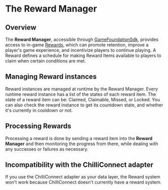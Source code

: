 # The Reward Manager

## Overview

The __Reward Manager__, accessible through [GameFoundationSdk](../GameFoundationSdk.md), provides access to in-game [Rewards], which can promote retention, improve a player's game experience, and incentivize players to continue playing.  A Reward defines a schedule for making Reward Items available to players to claim when certain conditions are met.

## Managing Reward instances

Reward instances are managed at runtime by the Reward Manager. Every runtime reward instance has a list of the states of each reward item. The state of a reward item can be: Claimed, Claimable, Missed, or Locked.  You can also check the reward instance to get its countdown state, and whether it's currently in cooldown or not.

## Processing Rewards

Processing a reward is done by sending a reward item into the __Reward Manager__ and then monitoring the progress from there, while dealing with any successes or failures as necessary.

## Incompatibility with the ChilliConnect adapter

If you use the ChilliConnect adapter as your data layer, the Reward system won't work because ChilliConnect doesn't currently have a reward system.


[Rewards]: ../CatalogItems/RewardDefinition.md

[catalog]: ../Catalog.md
